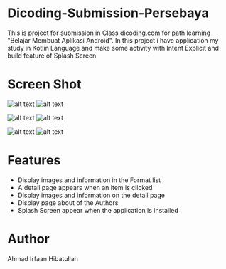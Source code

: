# Dicoding-Submission-Persebaya
This is project for submission in Class dicoding.com for path learning "Belajar Membuat Aplikasi Android". In this project i have application my study in Kotlin Language and make some activity with Intent Explicit and build feature of Splash Screen

# Screen Shot
![alt text](https://github.com/ahmadirfaan/Dicoding-Submission-Persebaya/raw/master/Screenshot/About.JPG)
![alt text](https://github.com/ahmadirfaan/Dicoding-Submission-Persebaya/raw/master/Screenshot/Detail.JPG)

![alt text](https://github.com/ahmadirfaan/Dicoding-Submission-Persebaya/raw/master/Screenshot/List%201.JPG)
![alt text](https://github.com/ahmadirfaan/Dicoding-Submission-Persebaya/raw/master/Screenshot/List%202.JPG)

![alt text](https://github.com/ahmadirfaan/Dicoding-Submission-Persebaya/raw/master/Screenshot/Menu.JPG)
![alt text](https://github.com/ahmadirfaan/Dicoding-Submission-Persebaya/raw/master/Screenshot/Splash%20Screen.JPG)

# Features
- Display images and information in the Format list
- A detail page appears when an item is clicked
- Display images and information on the detail page
- Display page about of the Authors
- Splash Screen appear when the application is installed

# Author

Ahmad Irfaan Hibatullah
